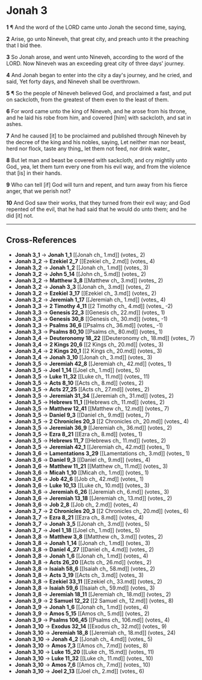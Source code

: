 # Jonah 3

**1** ¶ And the word of the LORD came unto Jonah the second time, saying,

**2** Arise, go unto Nineveh, that great city, and preach unto it the preaching that I bid thee.

**3** So Jonah arose, and went unto Nineveh, according to the word of the LORD. Now Nineveh was an exceeding great city of three days' journey.

**4** And Jonah began to enter into the city a day's journey, and he cried, and said, Yet forty days, and Nineveh shall be overthrown.

**5** ¶ So the people of Nineveh believed God, and proclaimed a fast, and put on sackcloth, from the greatest of them even to the least of them.

**6** For word came unto the king of Nineveh, and he arose from his throne, and he laid his robe from him, and covered [him] with sackcloth, and sat in ashes.

**7** And he caused [it] to be proclaimed and published through Nineveh by the decree of the king and his nobles, saying, Let neither man nor beast, herd nor flock, taste any thing_ let them not feed, nor drink water_

**8** But let man and beast be covered with sackcloth, and cry mightily unto God_ yea, let them turn every one from his evil way, and from the violence that [is] in their hands.

**9** Who can tell [if] God will turn and repent, and turn away from his fierce anger, that we perish not?

**10** And God saw their works, that they turned from their evil way; and God repented of the evil, that he had said that he would do unto them; and he did [it] not.

---

## Cross-References

- **Jonah 3_1** → **Jonah 1_1** [[Jonah ch_ 1.md]] (votes_ 2)
- **Jonah 3_2** → **Ezekiel 2_7** [[Ezekiel ch_ 2.md]] (votes_ 4)
- **Jonah 3_2** → **Jonah 1_2** [[Jonah ch_ 1.md]] (votes_ 3)
- **Jonah 3_2** → **John 5_14** [[John ch_ 5.md]] (votes_ 2)
- **Jonah 3_2** → **Matthew 3_8** [[Matthew ch_ 3.md]] (votes_ 2)
- **Jonah 3_2** → **Jonah 3_3** [[Jonah ch_ 3.md]] (votes_ 2)
- **Jonah 3_2** → **Ezekiel 3_17** [[Ezekiel ch_ 3.md]] (votes_ 2)
- **Jonah 3_2** → **Jeremiah 1_17** [[Jeremiah ch_ 1.md]] (votes_ 4)
- **Jonah 3_3** → **2 Timothy 4_11** [[2 Timothy ch_ 4.md]] (votes_ -2)
- **Jonah 3_3** → **Genesis 22_3** [[Genesis ch_ 22.md]] (votes_ 1)
- **Jonah 3_3** → **Genesis 30_8** [[Genesis ch_ 30.md]] (votes_ -1)
- **Jonah 3_3** → **Psalms 36_6** [[Psalms ch_ 36.md]] (votes_ -1)
- **Jonah 3_3** → **Psalms 80_10** [[Psalms ch_ 80.md]] (votes_ 1)
- **Jonah 3_4** → **Deuteronomy 18_22** [[Deuteronomy ch_ 18.md]] (votes_ 7)
- **Jonah 3_4** → **2 Kings 20_6** [[2 Kings ch_ 20.md]] (votes_ 3)
- **Jonah 3_4** → **2 Kings 20_1** [[2 Kings ch_ 20.md]] (votes_ 3)
- **Jonah 3_4** → **Jonah 3_10** [[Jonah ch_ 3.md]] (votes_ 3)
- **Jonah 3_5** → **Jeremiah 42_8** [[Jeremiah ch_ 42.md]] (votes_ 1)
- **Jonah 3_5** → **Joel 1_14** [[Joel ch_ 1.md]] (votes_ 5)
- **Jonah 3_5** → **Luke 11_32** [[Luke ch_ 11.md]] (votes_ 11)
- **Jonah 3_5** → **Acts 8_10** [[Acts ch_ 8.md]] (votes_ 2)
- **Jonah 3_5** → **Acts 27_25** [[Acts ch_ 27.md]] (votes_ 2)
- **Jonah 3_5** → **Jeremiah 31_34** [[Jeremiah ch_ 31.md]] (votes_ 2)
- **Jonah 3_5** → **Hebrews 11_1** [[Hebrews ch_ 11.md]] (votes_ 2)
- **Jonah 3_5** → **Matthew 12_41** [[Matthew ch_ 12.md]] (votes_ 7)
- **Jonah 3_5** → **Daniel 9_3** [[Daniel ch_ 9.md]] (votes_ 7)
- **Jonah 3_5** → **2 Chronicles 20_3** [[2 Chronicles ch_ 20.md]] (votes_ 4)
- **Jonah 3_5** → **Jeremiah 36_9** [[Jeremiah ch_ 36.md]] (votes_ 2)
- **Jonah 3_5** → **Ezra 8_21** [[Ezra ch_ 8.md]] (votes_ 1)
- **Jonah 3_5** → **Hebrews 11_7** [[Hebrews ch_ 11.md]] (votes_ 2)
- **Jonah 3_5** → **Jeremiah 42_1** [[Jeremiah ch_ 42.md]] (votes_ 1)
- **Jonah 3_6** → **Lamentations 3_29** [[Lamentations ch_ 3.md]] (votes_ 1)
- **Jonah 3_6** → **Daniel 9_3** [[Daniel ch_ 9.md]] (votes_ 4)
- **Jonah 3_6** → **Matthew 11_21** [[Matthew ch_ 11.md]] (votes_ 3)
- **Jonah 3_6** → **Micah 1_10** [[Micah ch_ 1.md]] (votes_ 1)
- **Jonah 3_6** → **Job 42_6** [[Job ch_ 42.md]] (votes_ 1)
- **Jonah 3_6** → **Luke 10_13** [[Luke ch_ 10.md]] (votes_ 3)
- **Jonah 3_6** → **Jeremiah 6_26** [[Jeremiah ch_ 6.md]] (votes_ 3)
- **Jonah 3_6** → **Jeremiah 13_18** [[Jeremiah ch_ 13.md]] (votes_ 2)
- **Jonah 3_6** → **Job 2_8** [[Job ch_ 2.md]] (votes_ 4)
- **Jonah 3_7** → **2 Chronicles 20_3** [[2 Chronicles ch_ 20.md]] (votes_ 6)
- **Jonah 3_7** → **Ezra 8_21** [[Ezra ch_ 8.md]] (votes_ 4)
- **Jonah 3_7** → **Jonah 3_5** [[Jonah ch_ 3.md]] (votes_ 5)
- **Jonah 3_7** → **Joel 1_18** [[Joel ch_ 1.md]] (votes_ 5)
- **Jonah 3_8** → **Matthew 3_8** [[Matthew ch_ 3.md]] (votes_ 2)
- **Jonah 3_8** → **Jonah 1_14** [[Jonah ch_ 1.md]] (votes_ 3)
- **Jonah 3_8** → **Daniel 4_27** [[Daniel ch_ 4.md]] (votes_ 2)
- **Jonah 3_8** → **Jonah 1_6** [[Jonah ch_ 1.md]] (votes_ 4)
- **Jonah 3_8** → **Acts 26_20** [[Acts ch_ 26.md]] (votes_ 2)
- **Jonah 3_8** → **Isaiah 58_6** [[Isaiah ch_ 58.md]] (votes_ 2)
- **Jonah 3_8** → **Acts 3_19** [[Acts ch_ 3.md]] (votes_ 3)
- **Jonah 3_8** → **Ezekiel 33_11** [[Ezekiel ch_ 33.md]] (votes_ 2)
- **Jonah 3_8** → **Isaiah 59_6** [[Isaiah ch_ 59.md]] (votes_ 3)
- **Jonah 3_8** → **Jeremiah 18_11** [[Jeremiah ch_ 18.md]] (votes_ 2)
- **Jonah 3_9** → **2 Samuel 12_22** [[2 Samuel ch_ 12.md]] (votes_ 8)
- **Jonah 3_9** → **Jonah 1_6** [[Jonah ch_ 1.md]] (votes_ 4)
- **Jonah 3_9** → **Amos 5_15** [[Amos ch_ 5.md]] (votes_ 2)
- **Jonah 3_9** → **Psalms 106_45** [[Psalms ch_ 106.md]] (votes_ 4)
- **Jonah 3_10** → **Exodus 32_14** [[Exodus ch_ 32.md]] (votes_ 9)
- **Jonah 3_10** → **Jeremiah 18_8** [[Jeremiah ch_ 18.md]] (votes_ 24)
- **Jonah 3_10** → **Jonah 4_2** [[Jonah ch_ 4.md]] (votes_ 5)
- **Jonah 3_10** → **Amos 7_3** [[Amos ch_ 7.md]] (votes_ 8)
- **Jonah 3_10** → **Luke 15_20** [[Luke ch_ 15.md]] (votes_ 11)
- **Jonah 3_10** → **Luke 11_32** [[Luke ch_ 11.md]] (votes_ 10)
- **Jonah 3_10** → **Amos 7_6** [[Amos ch_ 7.md]] (votes_ 10)
- **Jonah 3_10** → **Joel 2_13** [[Joel ch_ 2.md]] (votes_ 6)
